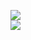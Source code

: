 [![](https://img.shields.io/badge/Made%20With-Github%20Spray-lightgrey.svg?style=for-the-badge&logo=github)](https://github.com/Annihil/github-spray#17807)  
[![](https://i.imgur.com/2DrTn0Z.gif)](https://github.com/Annihil/github-spray)